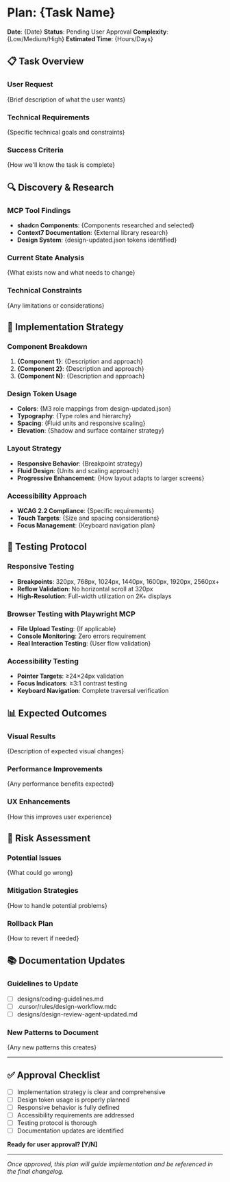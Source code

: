 # Plan: {Task Name}

**Date**: {Date}
**Status**: Pending User Approval
**Complexity**: {Low/Medium/High}
**Estimated Time**: {Hours/Days}

## 📋 **Task Overview**

### **User Request**
{Brief description of what the user wants}

### **Technical Requirements**
{Specific technical goals and constraints}

### **Success Criteria**
{How we'll know the task is complete}

## 🔍 **Discovery & Research**

### **MCP Tool Findings**
- **shadcn Components**: {Components researched and selected}
- **Context7 Documentation**: {External library research}
- **Design System**: {design-updated.json tokens identified}

### **Current State Analysis**
{What exists now and what needs to change}

### **Technical Constraints**
{Any limitations or considerations}

## 🎯 **Implementation Strategy**

### **Component Breakdown**
1. **{Component 1}**: {Description and approach}
2. **{Component 2}**: {Description and approach}
3. **{Component N}**: {Description and approach}

### **Design Token Usage**
- **Colors**: {M3 role mappings from design-updated.json}
- **Typography**: {Type roles and hierarchy}
- **Spacing**: {Fluid units and responsive scaling}
- **Elevation**: {Shadow and surface container strategy}

### **Layout Strategy**
- **Responsive Behavior**: {Breakpoint strategy}
- **Fluid Design**: {Units and scaling approach}
- **Progressive Enhancement**: {How layout adapts to larger screens}

### **Accessibility Approach**
- **WCAG 2.2 Compliance**: {Specific requirements}
- **Touch Targets**: {Size and spacing considerations}
- **Focus Management**: {Keyboard navigation plan}

## 🧪 **Testing Protocol**

### **Responsive Testing**
- **Breakpoints**: 320px, 768px, 1024px, 1440px, 1600px, 1920px, 2560px+
- **Reflow Validation**: No horizontal scroll at 320px
- **High-Resolution**: Full-width utilization on 2K+ displays

### **Browser Testing with Playwright MCP**
- **File Upload Testing**: {If applicable}
- **Console Monitoring**: Zero errors requirement
- **Real Interaction Testing**: {User flow validation}

### **Accessibility Testing**
- **Pointer Targets**: ≥24×24px validation
- **Focus Indicators**: ≥3:1 contrast testing
- **Keyboard Navigation**: Complete traversal verification

## 📊 **Expected Outcomes**

### **Visual Results**
{Description of expected visual changes}

### **Performance Improvements**
{Any performance benefits expected}

### **UX Enhancements**
{How this improves user experience}

## 🔄 **Risk Assessment**

### **Potential Issues**
{What could go wrong}

### **Mitigation Strategies**
{How to handle potential problems}

### **Rollback Plan**
{How to revert if needed}

## 📚 **Documentation Updates**

### **Guidelines to Update**
- [ ] designs/coding-guidelines.md
- [ ] .cursor/rules/design-workflow.mdc
- [ ] designs/design-review-agent-updated.md

### **New Patterns to Document**
{Any new patterns this creates}

---

## ✅ **Approval Checklist**

- [ ] Implementation strategy is clear and comprehensive
- [ ] Design token usage is properly planned
- [ ] Responsive behavior is fully defined
- [ ] Accessibility requirements are addressed
- [ ] Testing protocol is thorough
- [ ] Documentation updates are identified

**Ready for user approval? [Y/N]**

---

*Once approved, this plan will guide implementation and be referenced in the final changelog.*
